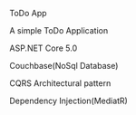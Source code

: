 ToDo App

A simple ToDo Application

ASP.NET Core 5.0

Couchbase(NoSql Database)

CQRS Architectural pattern 

Dependency Injection(MediatR)
